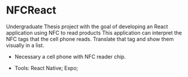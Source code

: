 # NFCReact
Undergraduate Thesis project with the goal of developing an React application using NFC to read products
This application can interpret the NFC tags that the cell phone reads. Translate that tag and show them visually in a list.
* Necessary a cell phone with NFC reader chip.
- Tools: React Native; Expo;
